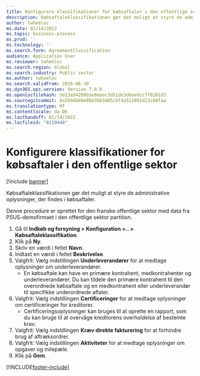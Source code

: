 ```yaml
---
title: Konfigurere klassifikationer for købsaftaler i den offentlige sektor
description: Købsaftaleklassifikationen gør det muligt at styre de administrative oplysninger, der findes i købsaftaler.
author: twheeloc
ms.date: 02/14/2022
ms.topic: business-process
ms.prod: ''
ms.technology: ''
ms.search.form: AgreementClassification
audience: Application User
ms.reviewer: twheeloc
ms.search.region: Global
ms.search.industry: Public sector
ms.author: twheeloc
ms.search.validFrom: 2016-06-30
ms.dyn365.ops.version: Version 7.0.0
ms.openlocfilehash: 5d13a54209b5e8eeec3d51de3d6eedcc7f0261d3
ms.sourcegitcommit: 6a269db08e8bb3bb3405c9f4a512091d13c80faa
ms.translationtype: HT
ms.contentlocale: da-DK
ms.lasthandoff: 02/14/2022
ms.locfileid: "8119448"
---
```

# <a name="set-up-purchase-agreement-classifications-in-the-public-sector"></a>Konfigurere klassifikationer for købsaftaler i den offentlige sektor

[!include [banner](../../includes/banner.md)]

Købsaftaleklassifikationen gør det muligt at styre de administrative oplysninger, der findes i købsaftaler. 

Denne procedure er oprettet for den franske offentlige sektor med data fra PSUS-demofirmaet i den offentlige sektor partition.

1. Gå til **Indkøb og forsyning > Konfiguration >.. > Købsaftaleklassifikation**.
2. Klik på **Ny**.
3. Skriv en værdi i feltet **Navn**.
4. Indtast en værdi i feltet **Beskrivelse**.
5. Valgfrit: Vælg indstillingen **Underleverandører** for at medtage oplysninger om underleverandører.
    * En købsaftale kan have en primære kontrahent, medkontrahenter og underleverandører. Du kan tildele den primære kontrahent til den overordnede købsaftale og en medkontrahent eller underleverandør til specifikke underordnede aftaler.  
6. Valgfrit: Vælg indstillingen **Certificeringer** for at medtage oplysninger om certificeringer for kreditorer.
    * Certificeringsoplysninger kan bruges til at oprette en rapport, som du kan bruge til at overvåge kreditorens overholdelse af bestemte krav.  
7. Valgfrit: Vælg indstillingen **Kræv direkte fakturering** for at forhindre brug af aftræksordrer.
8. Valgfrit: Vælg indstillingen **Aktiviteter** for at medtage oplysninger om opgaver og milepæle.
9. Klik på **Gem**.



[!INCLUDE[footer-include](../../../includes/footer-banner.md)]
